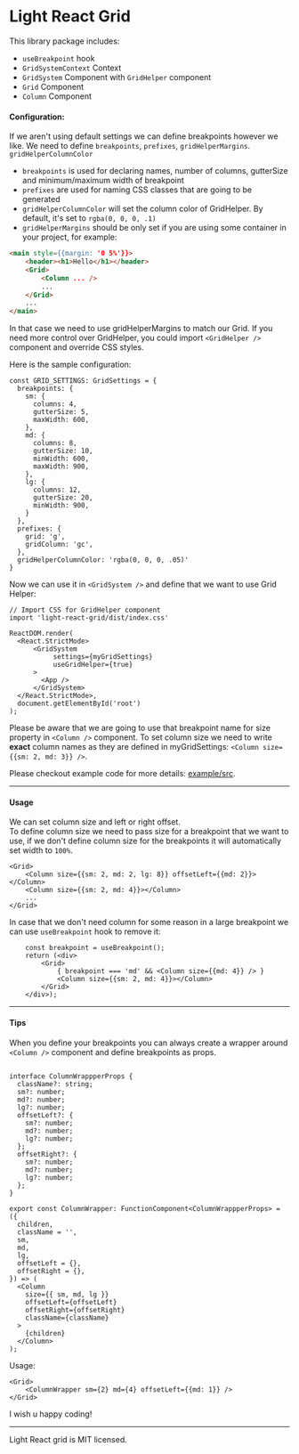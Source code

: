 # Light React Grid

This library package includes:
- `useBreakpoint` hook
- `GridSystemContext` Context
- `GridSystem` Component with `GridHelper` component
- `Grid` Component
- `Column` Component

#### Configuration:
If we aren't using default settings we can define breakpoints however we like.
We need to define `breakpoints`, `prefixes`, `gridHelperMargins`. `gridHelperColumnColor`

- `breakpoints` is used for declaring names, number of columns, gutterSize and minimum/maximum width of breakpoint
- `prefixes` are used for naming CSS classes that are going to be generated
- `gridHelperColumnColor` will set the column color of GridHelper. By default, it's set to `rgba(0, 0, 0, .1)`
- `gridHelperMargins` should be only set if you are using some container in your project, for example:

```html
<main style={{margin: '0 5%'}}>
    <header><h1>Hello</h1></header>
    <Grid>
        <Column ... />
        ...
    </Grid>
    ...
</main>
```
In that case we need to use gridHelperMargins to match our Grid.
 If you need more control over GridHelper, you could import `<GridHelper />` component and override CSS styles. 


Here is the sample configuration:
```tsx
const GRID_SETTINGS: GridSettings = {
  breakpoints: {
    sm: {
      columns: 4,
      gutterSize: 5,
      maxWidth: 600,
    },
    md: {
      columns: 8,
      gutterSize: 10,
      minWidth: 600,
      maxWidth: 900,
    },
    lg: {
      columns: 12,
      gutterSize: 20,
      minWidth: 900,
    }
  },
  prefixes: {
    grid: 'g',
    gridColumn: 'gc',
  },
  gridHelperColumnColor: 'rgba(0, 0, 0, .05)'
}
```

Now we can use it in `<GridSystem />` and define that we want to use Grid Helper:
```tsx
// Import CSS for GridHelper component
import 'light-react-grid/dist/index.css'

ReactDOM.render(
  <React.StrictMode>
      <GridSystem 
           settings={myGridSettings}
           useGridHelper={true}
      >
        <App />
      </GridSystem>
  </React.StrictMode>,
  document.getElementById('root')
);
```

Please be aware that we are going to use that breakpoint name for size property in `<Column />` component.
To set column size we need to write __exact__ column names as they are defined in myGridSettings: `<Column size={{sm: 2, md: 3}} />`.

Please checkout example code for more details: [example/src](example/src).

---
#### Usage
We can set column size and left or right offset.\
To define column size we need to pass size for a breakpoint that we want to use, if we don't define column size for the breakpoints it will automatically set width to `100%`.
```tsx
<Grid>
    <Column size={{sm: 2, md: 2, lg: 8}} offsetLeft={{md: 2}}></Column>
    <Column size={{sm: 2, md: 4}}></Column>
    ...
</Grid>
```
In case that we don't need column for some reason in a large breakpoint we can use `useBreakpoint` hook to remove it:
```tsx
    const breakpoint = useBreakpoint();
    return (<div>
        <Grid>
            { breakpoint === 'md' && <Column size={{md: 4}} /> }
            <Column size={{sm: 2, md: 4}}></Column>
        </Grid>
    </div>);
```
 
 ---

#### Tips

When you define your breakpoints you can always create a wrapper around `<Column />` component 
and define breakpoints as props.

```tsx

interface ColumnWrappperProps {
  className?: string;
  sm?: number;
  md?: number;
  lg?: number;
  offsetLeft?: {
    sm?: number;
    md?: number;
    lg?: number;
  };
  offsetRight?: {
    sm?: number;
    md?: number;
    lg?: number;
  };
}

export const ColumnWrapper: FunctionComponent<ColumnWrappperProps> = ({
  children,
  className = '',
  sm,
  md,
  lg,
  offsetLeft = {},
  offsetRight = {},
}) => (
  <Column
    size={{ sm, md, lg }}
    offsetLeft={offsetLeft}
    offsetRight={offsetRight}
    className={className}
  >
    {children}
  </Column>
);
```
Usage:
```tsx
<Grid>
    <ColumnWrapper sm={2} md={4} offsetLeft={{md: 1}} />    
</Grid>
```

I wish u happy coding!


----
Light React grid is MIT licensed.
